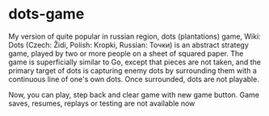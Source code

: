 # dots-game
My version of quite popular in russian region, dots (plantations) game, 
Wiki: Dots (Czech: Židi, Polish: Kropki, Russian: Точки) is an abstract strategy game, played by two or more people on a sheet of squared paper. The game is superficially similar to Go, except that pieces are not taken, and the primary target of dots is capturing enemy dots by surrounding them with a continuous line of one's own dots. Once surrounded, dots are not playable.

Now, you can play, step back and clear game with new game button.
Game saves, resumes, replays or testing are not available now
